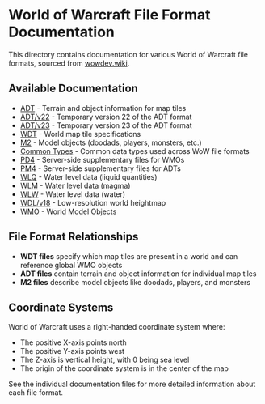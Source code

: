 # World of Warcraft File Format Documentation

This directory contains documentation for various World of Warcraft file formats, sourced from [wowdev.wiki](https://wowdev.wiki/).

## Available Documentation

- [ADT](ADT_v18.md) - Terrain and object information for map tiles
- [ADT/v22](ADT_v22.md) - Temporary version 22 of the ADT format
- [ADT/v23](ADT_v23.md) - Temporary version 23 of the ADT format
- [WDT](WDT.md) - World map tile specifications
- [M2](M2.md) - Model objects (doodads, players, monsters, etc.)
- [Common Types](Common_Types.md) - Common data types used across WoW file formats
- [PD4](PD4.md) - Server-side supplementary files for WMOs
- [PM4](PM4.md) - Server-side supplementary files for ADTs
- [WLQ](WLQ.md) - Water level data (liquid quantities)
- [WLM](WLM.md) - Water level data (magma)
- [WLW](WLW.md) - Water level data (water)
- [WDL/v18](WDL_v18.md) - Low-resolution world heightmap
- [WMO](WMO.md) - World Model Objects


## File Format Relationships

- **WDT files** specify which map tiles are present in a world and can reference global WMO objects
- **ADT files** contain terrain and object information for individual map tiles
- **M2 files** describe model objects like doodads, players, and monsters

## Coordinate Systems

World of Warcraft uses a right-handed coordinate system where:
- The positive X-axis points north
- The positive Y-axis points west
- The Z-axis is vertical height, with 0 being sea level
- The origin of the coordinate system is in the center of the map

See the individual documentation files for more detailed information about each file format.